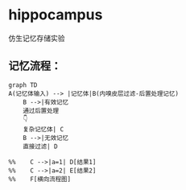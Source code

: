 # hippocampus
仿生记忆存储实验



## 记忆流程：

```mermaid
graph TD
A(记忆体输入) --> |记忆体|B(内嗅皮层过滤-后置处理记忆)
    B -->|有效记忆
    通过后置处理
    👇
    复杂记忆体| C
    B -->|无效记忆
    直接过滤| D
        
%%    C -->|a=1| D[结果1]
%%    C -->|a=2| E[结果2]
%%    F[横向流程图]
```